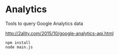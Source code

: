 # Analytics

Tools to query Google Analytics data

http://2ality.com/2015/10/google-analytics-api.html

```
npm install
node main.js
```
